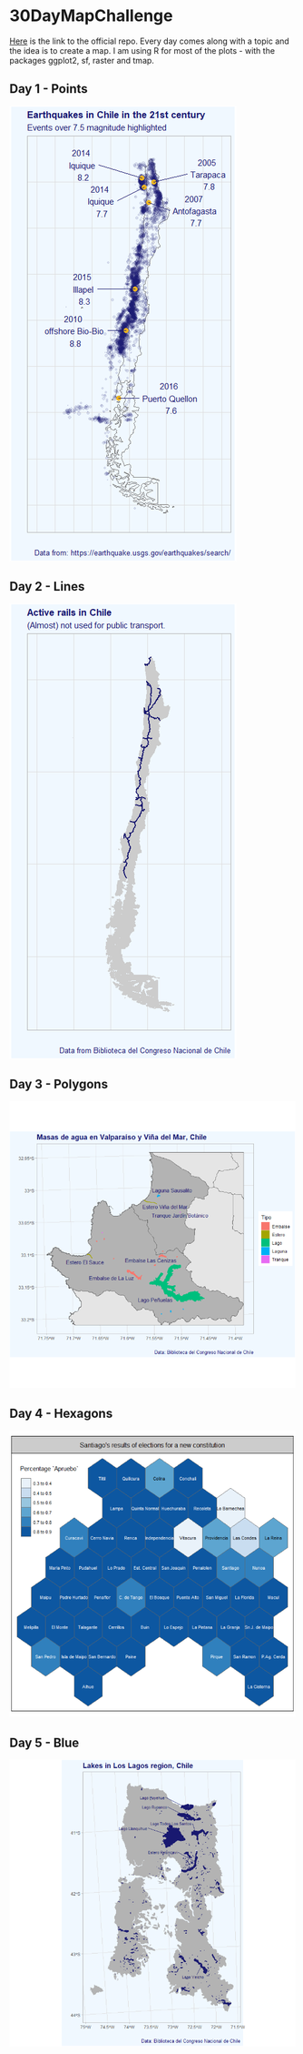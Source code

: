 # 30DayMapChallenge

[Here](https://github.com/tjukanovt/30DayMapChallenge) is the link to the official repo. Every day comes along with a topic and the idea is to create a map.
I am using R for most of the plots - with the packages ggplot2, sf, raster and tmap.

## Day 1 - Points

![](Day1_Points/Chile_earthquakes.png)

## Day 2 - Lines 

![](Day2_Lines/Rplot.png)

## Day 3 - Polygons

![](Day3_Polygons/agua.png)

## Day 4 - Hexagons

![](Day4_Hexagons/results.png)

## Day 5 - Blue

![](Day5_Blue/lakes.png)
